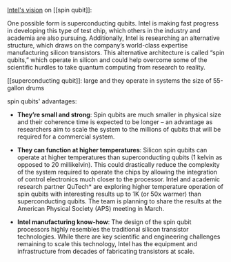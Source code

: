 [Intel's vision](https://newsroom.intel.com/news/intel-sees-promise-silicon-spin-qubits-quantum-computing/#gs.b0cz08) on [[spin qubit]]:

One possible form is superconducting qubits. Intel is making fast progress in developing this type of test chip, which others in the industry and academia are also pursuing. Additionally, Intel is researching an alternative structure, which draws on the company’s world-class expertise manufacturing silicon transistors. This alternative architecture is called “spin qubits,” which operate in silicon and could help overcome some of the scientific hurdles to take quantum computing from research to reality.

[[superconducting qubit]]:
large and they operate in systems the size of 55-gallon drums

spin qubits' advantages:
* __They’re small and strong__: Spin qubits are much smaller in physical size and their coherence time is expected to be longer – an advantage as researchers aim to scale the system to the millions of qubits that will be required for a commercial system.

* __They can function at higher temperatures__: Silicon spin qubits can operate at higher temperatures than superconducting qubits (1 kelvin as opposed to 20 millikelvin). This could drastically reduce the complexity of the system required to operate the chips by allowing the integration of control electronics much closer to the processor. Intel and academic research partner QuTech* are exploring higher temperature operation of spin qubits with interesting results up to 1K (or 50x warmer) than superconducting qubits. The team is planning to share the results at the American Physical Society (APS) meeting in March.

* __Intel manufacturing know-how__: The design of the spin qubit processors highly resembles the traditional silicon transistor technologies. While there are key scientific and engineering challenges remaining to scale this technology, Intel has the equipment and infrastructure from decades of fabricating transistors at scale.